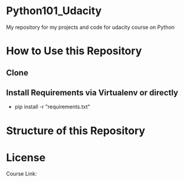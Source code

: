 # Python101_Udacity
My repository for my projects and code for udacity course on Python

How to Use this Repository
==========================

## Clone

## Install Requirements via Virtualenv or directly
* pip install -r "requirements.txt"

Structure of this Repository
============================


License
=======

Course Link: 
